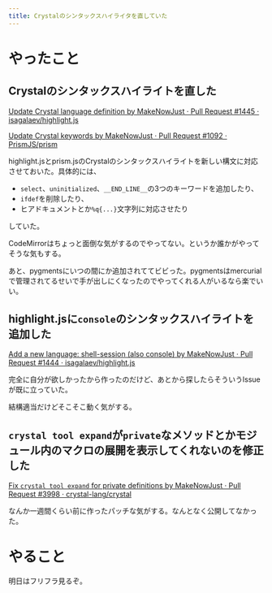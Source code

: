 ```yaml
---
title: Crystalのシンタックスハイライタを直していた
---
```


<script async src="//cdn.embedly.com/widgets/platform.js"></script>

# やったこと

## Crystalのシンタックスハイライトを直した

<a class="embedly-card" href="https://github.com/isagalaev/highlight.js/pull/1445">Update Crystal language definition by MakeNowJust · Pull Request #1445 · isagalaev/highlight.js</a>

<a class="embedly-card" href="https://github.com/PrismJS/prism/pull/1092">Update Crystal keywords by MakeNowJust · Pull Request #1092 · PrismJS/prism</a>

highlight.jsとprism.jsのCrystalのシンタックスハイライトを新しい構文に対応させておいた。具体的には、

  - `select`、`uninitialized`、`__END_LINE__`の3つのキーワードを追加したり、
  - `ifdef`を削除したり、
  - ヒアドキュメントとか`%q{...}`文字列に対応させたり

していた。

CodeMirrorはちょっと面倒な気がするのでやってない。というか誰かがやってそうな気もする。

あと、pygmentsにいつの間にか追加されててビビった。pygmentsはmercurialで管理されてるせいで手が出しにくなったのでやってくれる人がいるなら楽でいい。

## highlight.jsに`console`のシンタックスハイライトを追加した

<a class="embedly-card" href="https://github.com/isagalaev/highlight.js/pull/1444">Add a new language: shell-session (also console) by MakeNowJust · Pull Request #1444 · isagalaev/highlight.js</a>

完全に自分が欲しかったから作ったのだけど、あとから探したらそういうIssueが既に立っていた。

結構適当だけどそこそこ動く気がする。

## `crystal tool expand`が`private`なメソッドとかモジュール内のマクロの展開を表示してくれないのを修正した

<a class="embedly-card" href="https://github.com/crystal-lang/crystal/pull/3998">Fix `crystal tool expand` for private definitions by MakeNowJust · Pull Request #3998 · crystal-lang/crystal</a>

なんか一週間くらい前に作ったパッチな気がする。なんとなく公開してなかった。

# やること

明日はフリフラ見るぞ。

